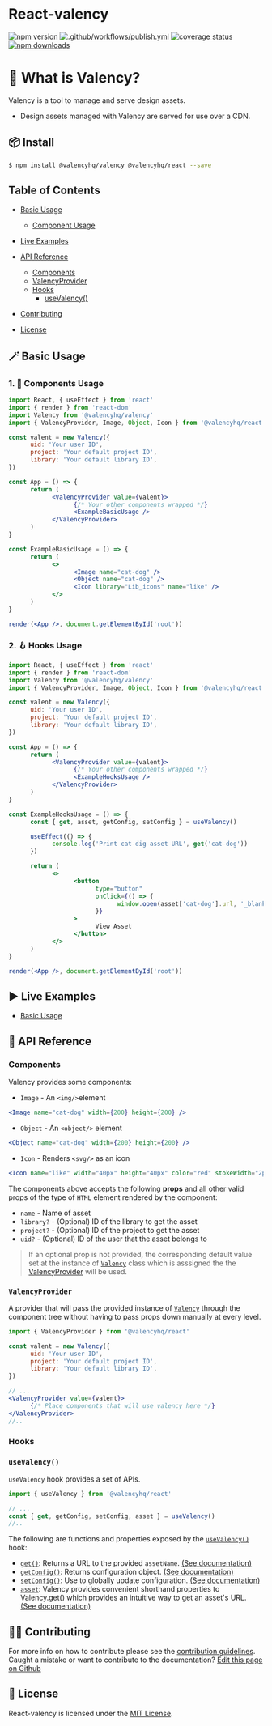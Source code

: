 # React-valency

[![npm version][npmv-image]][npmv-url]
[![.github/workflows/publish.yml](https://github.com/ValencyHQ/react/actions/workflows/publish.yml/badge.svg)](https://github.com/ValencyHQ/react/actions/workflows/publish.yml)
[![coverage status][codecov-image]][codecov-url]
[![npm downloads][npmd-image]][npmd-url]

# 🤔 What is Valency?

Valency is a tool to manage and serve design assets.

- Design assets managed with Valency are served for use over a CDN.

## 📦 Install

```bash
$ npm install @valencyhq/valency @valencyhq/react --save
```

## Table of Contents

- [Basic Usage](#basic-usage)

     - [Component Usage](#components-usage)

- [Live Examples](#live-examples)
- [API Reference](#api-reference)
     - [Components](#components)
     - [ValencyProvider](#valencyprovider)
     - [Hooks](#hooks)
          - [useValency()](#usevalency)
- [Contributing](#contributing)
- [License](#license)

## <span id="basic-usage">🪄 Basic Usage</span>

### <span id="components-usage">1. 🧱 Components Usage</span>

```jsx
import React, { useEffect } from 'react'
import { render } from 'react-dom'
import Valency from '@valencyhq/valency'
import { ValencyProvider, Image, Object, Icon } from '@valencyhq/react'

const valent = new Valency({
      uid: 'Your user ID',
      project: 'Your default project ID',
      library: 'Your default library ID',
})

const App = () => {
      return (
            <ValencyProvider value={valent}>
                  {/* Your other components wrapped */}
                  <ExampleBasicUsage />
            </ValencyProvider>
      )
}

const ExampleBasicUsage = () => {
      return (
            <>
                  <Image name="cat-dog" />
                  <Object name="cat-dog" />
                  <Icon library="Lib_icons" name="like" />
            </>
      )
}

render(<App />, document.getElementById('root'))
```

### <span id="hooks-usage">2. 🪝 Hooks Usage</span>

```jsx
import React, { useEffect } from 'react'
import { render } from 'react-dom'
import Valency from '@valencyhq/valency'
import { ValencyProvider, Image, Object, Icon } from '@valencyhq/react'

const valent = new Valency({
      uid: 'Your user ID',
      project: 'Your default project ID',
      library: 'Your default library ID',
})

const App = () => {
      return (
            <ValencyProvider value={valent}>
                  {/* Your other components wrapped */}
                  <ExampleHooksUsage />
            </ValencyProvider>
      )
}

const ExampleHooksUsage = () => {
      const { get, asset, getConfig, setConfig } = useValency()

      useEffect(() => {
            console.log('Print cat-dig asset URL', get('cat-dog'))
      })

      return (
            <>
                  <button
                        type="button"
                        onClick={() => {
                              window.open(asset['cat-dog'].url, '_blank')
                        }}
                  >
                        View Asset
                  </button>
            </>
      )
}

render(<App />, document.getElementById('root'))
```

## <span id="live-examples">▶️ Live Examples</span>

- [Basic Usage](https://codesandbox.io/s/react-valency-uqrdi?file=/src/App.js)

## <span id="api-reference">📖 API Reference</span>

### Components

Valency provides some components:

- `Image` - An `<img/>`element

```jsx
<Image name="cat-dog" width={200} height={200} />
```

- `Object` - An `<object/>` element

```jsx
<Object name="cat-dog" width={200} height={200} />
```

- `Icon` - Renders `<svg/>` as an icon

```jsx
<Icon name="like" width="40px" height="40px" color="red" stokeWidth="2px" />
```

The components above accepts the following **props** and all other valid props of the type of `HTML` element rendered by the component:

- `name` - Name of asset
- `library?` - (Optional) ID of the library to get the asset
- `project?` - (Optional) ID of the project to get the asset
- `uid?` - (Optional) ID of the user that the asset belongs to

> If an optional prop is not provided, the corresponding default value set at the instance of [`Valency`](https://github.com/ValencyHQ/vanilla) class which is asssigned the the [ValencyProvider](#valencyprovider) will be used.

### `ValencyProvider`

A provider that will pass the provided instance of [`Valency`](https://github.com/ValencyHQ/vanilla) through the component tree without having to pass props down manually at every level.

```jsx
import { ValencyProvider } from '@valencyhq/react'

const valent = new Valency({
      uid: 'Your user ID',
      project: 'Your default project ID',
      library: 'Your default library ID',
})

// ...
<ValencyProvider value={valent}>
      {/* Place components that will use valency here */}
</ValencyProvider>
//..
```

### Hooks

### <span id="usevalency">`useValency()`</span>

<span id="usevalency">`useValency`</span> hook provides a set of APIs.

```jsx
import { useValency } from '@valencyhq/react'

// ...
const { get, getConfig, setConfig, asset } = useValency()
//..
```

The following are functions and properties exposed by the [`useValency()`](#usevalency) hook:

- [`get()`](https://github.com/ValencyHQ/vanilla#valencygetfn): Returns a URL to the provided `assetName`. [(See documentation)](https://github.com/ValencyHQ/vanilla#valencygetfn)
- [`getConfig()`](https://github.com/ValencyHQ/vanilla#valencygetconfigotherconfig): Returns configuration object. [(See documentation)](https://github.com/ValencyHQ/vanilla#valencygetfn)
- [`setConfig()`](https://github.com/ValencyHQ/vanilla#valencysetconfigotherconfig): Use to globally update configuration. [(See documentation)](https://github.com/ValencyHQ/vanilla#valencysetfn)
- [`asset`](https://github.com/ValencyHQ/vanilla#valencyget-shorthand-properties): Valency provides convenient shorthand properties to Valency.get() which provides an intuitive way to get an asset's URL. [(See documentation)](https://github.com/ValencyHQ/vanilla#valencygetfn)

## <span id="contributing">👨‍🔧 Contributing</span>

For more info on how to contribute please see the [contribution guidelines](./CONTRIBUTING.md).
Caught a mistake or want to contribute to the documentation? [Edit this page on Github](./README.md)

## <span id="license">🧾 License</span>

React-valency is licensed under the [MIT License](https://github.com/ValencyHQ/react/blob/master/LICENSE).

[build-image]: https://img.shields.io/github/workflow/status/ValencyHQ/react/CI?style=flat-square
[codecov-image]: https://img.shields.io/codecov/c/github/ValencyHQ/react.svg?style=flat-square
[codecov-url]: https://codecov.io/gh/ValencyHQ/react
[npmv-image]: https://img.shields.io/npm/v/@valencyhq/react.svg?style=flat-square
[npmv-url]: https://www.npmjs.com/package/@valencyhq/react
[npmd-image]: https://img.shields.io/npm/dm/@valencyhq/react.svg?style=flat-square
[npmd-url]: https://www.npmjs.com/package/@valencyhq/react
